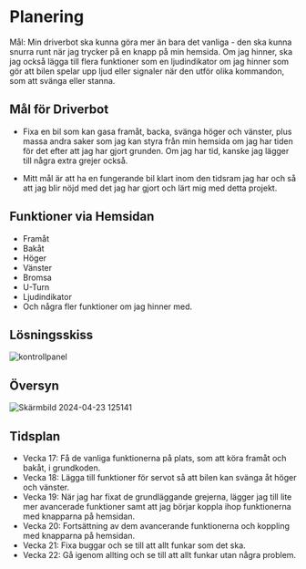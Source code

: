# Planering

Mål: Min driverbot ska kunna göra mer än bara det vanliga - den ska kunna snurra runt när jag trycker på en knapp på min hemsida. Om jag hinner, ska jag också lägga till flera funktioner som en ljudindikator om jag hinner som gör att bilen spelar upp ljud eller signaler när den utför olika kommandon, som att svänga eller stanna.

## Mål för Driverbot

* Fixa en bil som kan gasa framåt, backa, svänga höger och vänster, plus massa andra saker som jag kan styra från min hemsida om jag har tiden för det efter att jag har gjort grunden. Om jag har tid, kanske jag lägger till några extra grejer också.

* Mitt mål är att ha en fungerande bil klart inom den tidsram jag har och så att jag blir nöjd med det jag har gjort och lärt mig med detta projekt.

## Funktioner via Hemsidan

* Framåt
* Bakåt
* Höger
* Vänster
* Bromsa
* U-Turn
* Ljudindikator
* Och några fler funktioner om jag hinner med.

## Lösningsskiss

![kontrollpanel](https://github.com/abbindustrigymnasium/driverbot-liam/assets/140207900/7bf3244c-642d-46b5-8d5e-c158a4ac8951)

## Översyn

![Skärmbild 2024-04-23 125141](https://github.com/abbindustrigymnasium/driverbot-liam/assets/140207900/ee39c7df-4719-4e58-85ab-af9eff8ff138)

## Tidsplan

* Vecka 17: Få de vanliga funktionerna på plats, som att köra framåt och bakåt, i grundkoden.
* Vecka 18: Lägga till funktioner för servot så att bilen kan svänga åt höger och vänster.
* Vecka 19: När jag har fixat de grundläggande grejerna, lägger jag till lite mer avancerade funktioner samt att jag börjar koppla ihop funktionerna med knapparna på hemsidan.
* Vecka 20: Fortsättning av dem avancerande funktionerna och koppling med knapparna på hemsidan.
* Vecka 21: Fixa buggar och se till att allt funkar som det ska.
* Vecka 22: Gå igenom allting och se till att allt funkar utan några problem.
